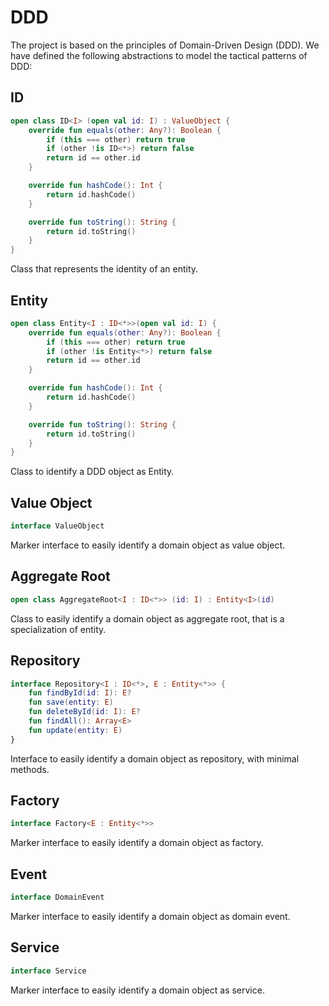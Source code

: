 # DDD
The project is based on the principles of Domain-Driven Design (DDD). 
We have defined the following abstractions to model the tactical patterns of DDD:

## ID
```kotlin
open class ID<I> (open val id: I) : ValueObject {
    override fun equals(other: Any?): Boolean {
        if (this === other) return true
        if (other !is ID<*>) return false
        return id == other.id
    }

    override fun hashCode(): Int {
        return id.hashCode()
    }

    override fun toString(): String {
        return id.toString()
    }
}
```
Class that represents the identity of an entity.

## Entity
```kotlin
open class Entity<I : ID<*>>(open val id: I) {
    override fun equals(other: Any?): Boolean {
        if (this === other) return true
        if (other !is Entity<*>) return false
        return id == other.id
    }

    override fun hashCode(): Int {
        return id.hashCode()
    }

    override fun toString(): String {
        return id.toString()
    }
}
```
Class to identify a DDD object as Entity.

## Value Object
```kotlin
interface ValueObject
```
Marker interface to easily identify a domain object as value object.

## Aggregate Root
```kotlin
open class AggregateRoot<I : ID<*>> (id: I) : Entity<I>(id)
```
Class to easily identify a domain object as aggregate root, that is a specialization of entity.

## Repository
```kotlin
interface Repository<I : ID<*>, E : Entity<*>> {
    fun findById(id: I): E?
    fun save(entity: E)
    fun deleteById(id: I): E?
    fun findAll(): Array<E>
    fun update(entity: E)
}
```
Interface to easily identify a domain object as repository, with minimal methods.

## Factory
```kotlin
interface Factory<E : Entity<*>>
```
Marker interface to easily identify a domain object as factory.

## Event
```kotlin
interface DomainEvent
```
Marker interface to easily identify a domain object as domain event.

## Service
```kotlin
interface Service
```
Marker interface to easily identify a domain object as service.